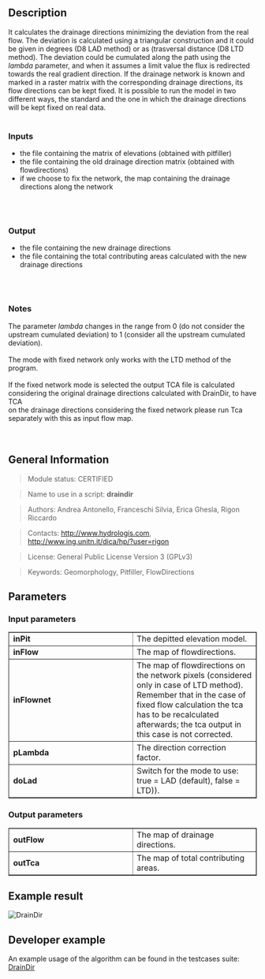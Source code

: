 <h2>Description</h2>

It calculates the drainage directions minimizing the deviation from the real flow. The deviation is calculated using a triangular construction
and it could be given in degrees (D8 LAD method) or as (trasversal distance (D8 LTD method). The deviation could be cumulated
along the path using the <i>lambda</i> parameter, and when it assumes a
limit value the flux is redirected towards the real gradient direction. If
the drainage network is known and marked in a raster matrix with the corresponding drainage directions, its flow directions can be kept fixed.
It is possible to run the model in two different ways, the standard and the one in which the drainage directions will be kept fixed on real data.
<br>
<br>
<h3>Inputs</h3>
<ul>
<li>the file containing the matrix of elevations (obtained with pitfiller)</li>
<li>the file containing the old drainage direction matrix (obtained with<br>
flowdirections)</li>
<li>if we choose to fix the network, the map containing the drainage<br>
directions along the network</li>
</ul>
<br>
<br>
<h3>Output</h3>
<ul>
<li>the file containing the new drainage directions</li>
<li>the file containing the total contributing areas calculated with the new drainage directions</li>
</ul>
<br>
<br>
<h3>Notes</h3>
The parameter <i>lambda</i> changes in the range from 0 (do not consider the upstream cumulated deviation) to 1 (consider all the upstream cumulated deviation).<br>
<br>
The mode with fixed network only works with the LTD method of the program.<br>
<br>
If the fixed network mode is selected the output TCA file is calculated considering the original drainage directions calculated with DrainDir, to have TCA<br>
on the drainage directions considering the fixed network please run Tca separately with this as input flow map.<br>
<br>
<br>
<h2>General Information</h2>

<blockquote>Module status: CERTIFIED</blockquote>

<blockquote>Name to use in a script: <b>draindir</b></blockquote>

<blockquote>Authors: Andrea Antonello, Franceschi Silvia, Erica Ghesla, Rigon Riccardo</blockquote>

<blockquote>Contacts: <a href='http://www.hydrologis.com'>http://www.hydrologis.com</a>, <a href='http://www.ing.unitn.it/dica/hp/?user=rigon'>http://www.ing.unitn.it/dica/hp/?user=rigon</a></blockquote>

<blockquote>License: General Public License Version 3 (GPLv3)</blockquote>

<blockquote>Keywords: Geomorphology, Pitfiller, FlowDirections</blockquote>


<h2>Parameters</h2>

<h3>Input parameters</h3>
<table cellpadding='10' width='70%' border='1'>
<tr>
<td width='50%'> <b>inPit</b> </td><td width='50%'> The depitted elevation model. </td>
</tr>
<tr>
<td width='50%'> <b>inFlow</b> </td><td width='50%'> The map of flowdirections. </td>
</tr>
<tr>
<td width='50%'> <b>inFlownet</b> </td><td width='50%'> The map of flowdirections on the network pixels (considered only in case of LTD method). Remember that in the case of fixed flow calculation the tca has to be recalculated afterwards; the tca output in this case is not corrected. </td>
</tr>
<tr>
<td width='50%'> <b>pLambda</b> </td><td width='50%'> The direction correction factor. </td>
</tr>
<tr>
<td width='50%'> <b>doLad</b> </td><td width='50%'> Switch for the mode to use: true = LAD (default), false = LTD)). </td>
</tr>
</table>

<h3>Output parameters</h3>
<table cellpadding='10' width='70%' border='1'>
<tr>
<td width='50%'> <b>outFlow</b> </td><td width='50%'> The map of drainage directions. </td>
</tr>
<tr>
<td width='50%'> <b>outTca</b> </td><td width='50%'> The map of total contributing areas. </td>
</tr>
</table>

<h2>Example result</h2>

<img src='http://wiki.jgrasstools.googlecode.com/git/images/hortonmachine/draindir.png' alt='DrainDir' />
<br>
<h2>Developer example</h2>

An example usage of the algorithm can be found in the testcases suite:<br>
<a href='http://code.google.com/p/jgrasstools/source/browse/hortonmachine/src/test/java/org/jgrasstools/hortonmachine/models/hm/TestDrainDir.java'>DrainDir</a>